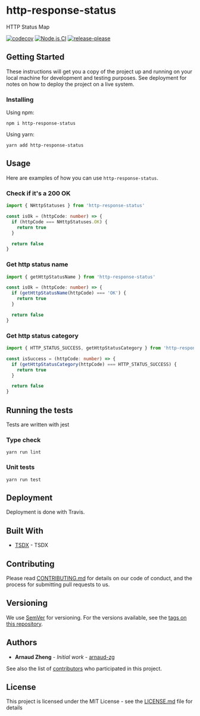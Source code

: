 # http-response-status

HTTP Status Map

[![codecov](https://codecov.io/gh/arnaud-zg/http-response-status/branch/master/graph/badge.svg)](https://codecov.io/gh/arnaud-zg/http-response-status)
[![Node.js CI](https://github.com/arnaud-zg/http-response-status/actions/workflows/ci.yml/badge.svg)](https://github.com/arnaud-zg/http-response-status/actions/workflows/ci.yml)
[![release-please](https://github.com/arnaud-zg/http-response-status/actions/workflows/release-please.yml/badge.svg)](https://github.com/arnaud-zg/http-response-status/actions/workflows/release-please.yml)

## Getting Started

These instructions will get you a copy of the project up and running on your local machine for development and testing purposes. See deployment for notes on how to deploy the project on a live system.

### Installing

Using npm:

```
npm i http-response-status
```

Using yarn:

```
yarn add http-response-status
```

## Usage

Here are examples of how you can use `http-response-status`.

### Check if it's a 200 OK

```ts
import { NHttpStatuses } from 'http-response-status'

const isOk = (httpCode: number) => {
  if (httpCode === NHttpStatuses.OK) {
    return true
  }

  return false
}
```

### Get http status name

```ts
import { getHttpStatusName } from 'http-response-status'

const isOk = (httpCode: number) => {
  if (getHttpStatusName(httpCode) === 'OK') {
    return true
  }

  return false
}
```

### Get http status category

```ts
import { HTTP_STATUS_SUCCESS, getHttpStatusCategory } from 'http-response-status'

const isSuccess = (httpCode: number) => {
  if (getHttpStatusCategory(httpCode) === HTTP_STATUS_SUCCESS) {
    return true
  }

  return false
}
```

## Running the tests

Tests are written with jest

### Type check

```
yarn run lint
```

### Unit tests

```
yarn run test
```

## Deployment

Deployment is done with Travis.

## Built With

* [TSDX](https://github.com/palmerhq/tsdx) - TSDX

## Contributing

Please read [CONTRIBUTING.md](./CONTRIBUTING.md) for details on our code of conduct, and the process for submitting pull requests to us.

## Versioning

We use [SemVer](http://semver.org/) for versioning. For the versions available, see the [tags on this repository](https://github.com/arnaud-zg/http-response-status/tags).

## Authors

* **Arnaud Zheng** - *Initial work* - [arnaud-zg](https://github.com/arnaud-zg)

See also the list of [contributors](https://github.com/arnaud-zg/http-response-status/graphs/contributors) who participated in this project.

## License

This project is licensed under the MIT License - see the [LICENSE.md](LICENSE.md) file for details
